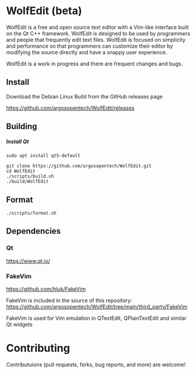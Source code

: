 # WolfEdit (beta)

WolfEdit is a free and open source text editor with a Vim-like interface built on the Qt C++ framework. WolfEdit is designed to be used by programmers and people that frequently edit text files. WolfEdit is focused on simplicity and performance so that programmers can customize their editor by modifying the source directly and have a snappy user experience.

WolfEdit is a work in progress and there are frequent changes and bugs.

## Install
Download the Debian Linux Build from the GitHub releases page

https://github.com/argosopentech/WolfEdit/releases

## Building

##### Install Qt
```
sudo apt install qt5-default

```

```
git clone https://github.com/argosopentech/WolfEdit.git
cd WolfEdit
./scripts/build.sh
./build/WolfEdit

```

## Format
```
./scripts/format.sh
```

## Dependencies
### Qt
https://www.qt.io/

### FakeVim
https://github.com/hluk/FakeVim

FakeVim is included in the source of this repository:
https://github.com/argosopentech/WolfEdit/tree/main/third_party/FakeVim

FakeVim is used for Vim emulation in QTextEdit, QPlainTextEdit and similar Qt widgets

# Contributing
Contributuions (pull requests, forks, bug reports, and more) are welcome!


